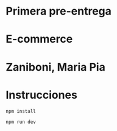 # Primera pre-entrega
# E-commerce
# Zaniboni, Maria Pia

# Instrucciones

`npm install`

`npm run dev`
